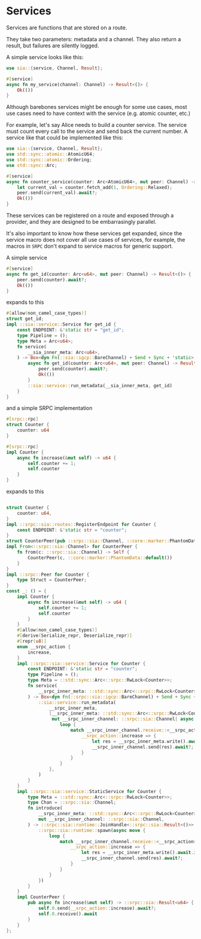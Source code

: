 # Services

Services are functions that are stored on a route.

They take two parameters: metadata and a channel.
They also return a result, but failures are silently logged.

A simple service looks like this:
```rust , no_run
use sia::{service, Channel, Result};

#[service]
async fn my_service(channel: Channel) -> Result<()> {
    Ok(())
}
```

Although barebones services might be enough for some use cases,
most use cases need to have context with the service (e.g. atomic counter, etc.)

For example, let's say Alice needs to build a counter service.
The service must count every call to the service and send back the current number.
A service like that could be implemented like this:
```rust , no_run
use sia::{service, Channel, Result};
use std::sync::atomic::AtomicU64;
use std::sync::atomic::Ordering;
use std::sync::Arc;

#[service]
async fn counter_service(counter: Arc<AtomicU64>, mut peer: Channel) -> Result<()> {
    let current_val = counter.fetch_add(1, Ordering::Relaxed);
    peer.send(current_val).await?;
    Ok(())
}
```

These services can be registered on a route and exposed through a provider,
and they are designed to be embarrasingly parallel.

It's also important to know how these services get expanded, since the service macro does not cover all
use cases of services, for example, the macros in `SRPC` don't expand to service macros for generic support.

A simple service
```rust , no_run
#[service]
async fn get_id(counter: Arc<u64>, mut peer: Channel) -> Result<()> {
    peer.send(counter).await?;
    Ok(())
}
```

expands to this
```rust , no_run
#[allow(non_camel_case_types)]
struct get_id;
impl ::sia::service::Service for get_id {
    const ENDPOINT: &'static str = "get_id";
    type Pipeline = ();
    type Meta = Arc<u64>;
    fn service(
        __sia_inner_meta: Arc<u64>,
    ) -> Box<dyn Fn(::sia::igcp::BareChannel) + Send + Sync + 'static> {
        async fn get_id(counter: Arc<u64>, mut peer: Channel) -> Result<()> {
            peer.send(counter).await?;
            Ok(())
        }
        ::sia::service::run_metadata(__sia_inner_meta, get_id)
    }
}
```

and a simple SRPC implementation
```rust , no_run
#[srpc::rpc]
struct Counter {
    counter: u64
}

#[srpc::rpc]
impl Counter {
    async fn increase(&mut self) -> u64 {
        self.counter += 1;
        self.counter
    }
}
```

expands to this

```rust

struct Counter {
    counter: u64,
}
impl ::srpc::sia::routes::RegisterEndpoint for Counter {
    const ENDPOINT: &'static str = "counter";
}
struct CounterPeer(pub ::srpc::sia::Channel, ::core::marker::PhantomData<()>);
impl From<::srpc::sia::Channel> for CounterPeer {
    fn from(c: ::srpc::sia::Channel) -> Self {
        CounterPeer(c, ::core::marker::PhantomData::default())
    }
}
impl ::srpc::Peer for Counter {
    type Struct = CounterPeer;
}
const _: () = {
    impl Counter {
        async fn increase(&mut self) -> u64 {
            self.counter += 1;
            self.counter
        }
    }
    #[allow(non_camel_case_types)]
    #[derive(Serialize_repr, Deserialize_repr)]
    #[repr(u8)]
    enum __srpc_action {
        increase,
    }
    impl ::srpc::sia::service::Service for Counter {
        const ENDPOINT: &'static str = "counter";
        type Pipeline = ();
        type Meta = ::std::sync::Arc<::srpc::RwLock<Counter>>;
        fn service(
            __srpc_inner_meta: ::std::sync::Arc<::srpc::RwLock<Counter>>,
        ) -> Box<dyn Fn(::srpc::sia::igcp::BareChannel) + Send + Sync + 'static> {
            ::sia::service::run_metadata(
                __srpc_inner_meta,
                |__srpc_inner_meta: ::std::sync::Arc<::srpc::RwLock<Counter>>,
                 mut __srpc_inner_channel: ::srpc::sia::Channel| async move {
                    loop {
                        match __srpc_inner_channel.receive::<__srpc_action>().await? {
                            __srpc_action::increase => {
                                let res = __srpc_inner_meta.write().await.increase().await;
                                __srpc_inner_channel.send(res).await?;
                            }
                        }
                    }
                },
            )
        }
    }
    impl ::srpc::sia::service::StaticService for Counter {
        type Meta = ::std::sync::Arc<::srpc::RwLock<Counter>>;
        type Chan = ::srpc::sia::Channel;
        fn introduce(
            __srpc_inner_meta: ::std::sync::Arc<::srpc::RwLock<Counter>>,
            mut __srpc_inner_channel: ::srpc::sia::Channel,
        ) -> ::srpc::sia::runtime::JoinHandle<::srpc::sia::Result<()>> {
            ::srpc::sia::runtime::spawn(async move {
                loop {
                    match __srpc_inner_channel.receive::<__srpc_action>().await? {
                        __srpc_action::increase => {
                            let res = __srpc_inner_meta.write().await.increase().await;
                            __srpc_inner_channel.send(res).await?;
                        }
                    }
                }
            })
        }
    }
    impl CounterPeer {
        pub async fn increase(&mut self) -> ::srpc::sia::Result<u64> {
            self.0.send(__srpc_action::increase).await?;
            self.0.receive().await
        }
    }
};
```

